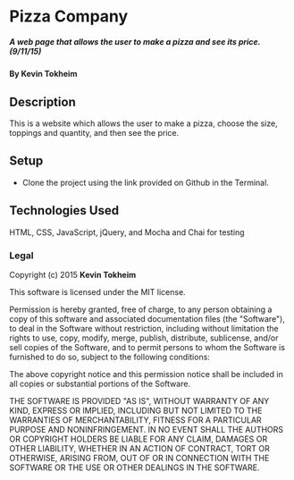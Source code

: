 # Pizza Company

##### A web page that allows the user to make a pizza and see its price. (9/11/15)

#### By Kevin Tokheim

## Description

This is a website which allows the user to make a pizza, choose the size, toppings and quantity, and then see the price.

## Setup

* Clone the project using the link provided on Github in the Terminal.

## Technologies Used

HTML, CSS, JavaScript, jQuery, and Mocha and Chai for testing

### Legal

Copyright (c) 2015 **Kevin Tokheim**

This software is licensed under the MIT license.

Permission is hereby granted, free of charge, to any person obtaining a copy
of this software and associated documentation files (the "Software"), to deal
in the Software without restriction, including without limitation the rights
to use, copy, modify, merge, publish, distribute, sublicense, and/or sell
copies of the Software, and to permit persons to whom the Software is
furnished to do so, subject to the following conditions:

The above copyright notice and this permission notice shall be included in
all copies or substantial portions of the Software.

THE SOFTWARE IS PROVIDED "AS IS", WITHOUT WARRANTY OF ANY KIND, EXPRESS OR
IMPLIED, INCLUDING BUT NOT LIMITED TO THE WARRANTIES OF MERCHANTABILITY,
FITNESS FOR A PARTICULAR PURPOSE AND NONINFRINGEMENT. IN NO EVENT SHALL THE
AUTHORS OR COPYRIGHT HOLDERS BE LIABLE FOR ANY CLAIM, DAMAGES OR OTHER
LIABILITY, WHETHER IN AN ACTION OF CONTRACT, TORT OR OTHERWISE, ARISING FROM,
OUT OF OR IN CONNECTION WITH THE SOFTWARE OR THE USE OR OTHER DEALINGS IN
THE SOFTWARE.
